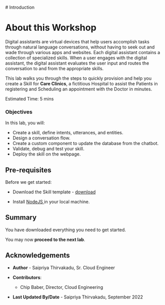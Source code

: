 ﻿﻿# Introduction

# About this Workshop

Digital assistants are virtual devices that help users accomplish tasks through natural language conversations, without having to seek out and wade through various apps and websites. Each digital assistant contains a collection of specialized skills. When a user engages with the digital assistant, the digital assistant evaluates the user input and routes the conversation to and from the appropriate skills.

[](youtube:byXa6tIgyKY)

This lab walks you through the steps to quickly provision and help you create a Skill for **Care Clinics**, a fictitious Hospital to assist the Patients in registering and Scheduling an appointment with the Doctor in minutes. 

Estimated Time: 5 mins 

### Objectives

In this lab, you will:

- Create a skill, define intents, utterances, and entities.
- Design a conversation flow.
- Create a custom component to update the database from the chatbot.
- Validate, debug and test your skill.
- Deploy the skill on the webpage. 

## Pre-requisites 

Before we get started:

- Download the Skill template - <a href="https://objectstorage.us-ashburn-1.oraclecloud.com/p/Ei1_2QRw4M8tQpk59Qhao2JCvEivSAX8MGB9R6PfHZlqNkpkAcnVg4V3-GyTs1_t/n/c4u04/b/livelabsfiles/o/oci-library/CareClinics_Template.zip">download</a> 

- Install <a href="https://nodejs.org/en/download/"> NodeJS </a> in your local machine.

## Summary

You have downloaded everything you need to get started. 

You may now **proceed to the next lab**.

## Acknowledgements

* **Author** - Saipriya Thirvakadu, Sr. Cloud Engineer
* **Contributors**:
    * Chip Baber, Director, Cloud Engineering

* **Last Updated By/Date** - Saipriya Thirvakadu, September 2022


